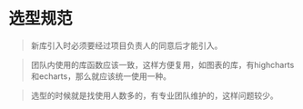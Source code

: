 # 选型规范

> 新库引入时必须要经过项目负责人的同意后才能引入。  

> 团队内使用的库函数应该一致，这样方便复用，如图表的库，有highcharts和echarts，那么就应该统一使用一种。   

> 选型的时候就是找使用人数多的，有专业团队维护的，这样问题较少。  

